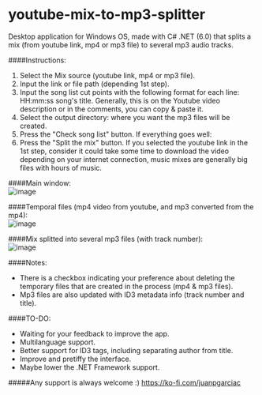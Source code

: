 # youtube-mix-to-mp3-splitter
Desktop application for Windows OS, made with C# .NET (6.0) that splits a mix (from youtube link, mp4 or mp3 file) to several mp3 audio tracks. 

####Instructions:  

1) Select the Mix source (youtube link, mp4 or mp3 file).
2) Input the link or file path (depending 1st step).
3) Input the song list cut points with the following format for each line: HH:mm:ss song's title. Generally, this is on the Youtube video description or in the comments, you can copy & paste it. 
4) Select the output directory: where you want the mp3 files will be created.
5) Press the "Check song list" button. If everything goes well: 
6) Press the "Split the mix" button. If you selected the youtube link in the 1st step, consider it could take some time to download the video depending on your internet connection, music mixes are generally big files with hours of music. 

####Main window:<br/>
![image](https://user-images.githubusercontent.com/6114482/166984232-60ea2ec9-f1f6-4e2b-92fb-cb9fb3f91631.png)

####Temporal files (mp4 video from youtube, and mp3 converted from the mp4):<br/>
![image](https://user-images.githubusercontent.com/6114482/166988240-71749a46-dfc5-4ee7-87ad-768eb47944a3.png)

####Mix splitted into several mp3 files (with track number):<br/>
![image](https://user-images.githubusercontent.com/6114482/166987344-563384ae-c8b2-4532-8fb1-5ca2a3063c18.png)


####Notes: 
* There is a checkbox indicating your preference about deleting the temporary files that are created in the process (mp4 & mp3 files).
* Mp3 files are also updated with ID3 metadata info (track number and title). 

####TO-DO:
* Waiting for your feedback to improve the app.
* Multilanguage support.
* Better support for ID3 tags, including separating author from title. 
* Improve and pretiffy the interface.
* Maybe lower the .NET Framework support. 


#####Any support is always welcome :)
https://ko-fi.com/juanpgarciac
